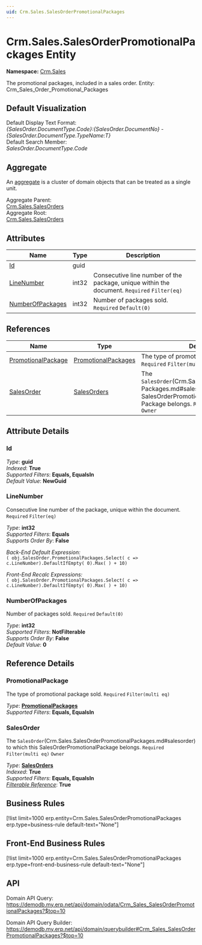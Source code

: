 ```yaml
---
uid: Crm.Sales.SalesOrderPromotionalPackages
---
```

# Crm.Sales.SalesOrderPromotionalPackages Entity

**Namespace:** [Crm.Sales](Crm.Sales.md)  

The promotional packages, included in a sales order. Entity: Crm_Sales_Order_Promotional_Packages

## Default Visualization
Default Display Text Format:  
_{SalesOrder.DocumentType.Code}:{SalesOrder.DocumentNo} - {SalesOrder.DocumentType.TypeName:T}_  
Default Search Member:  
_SalesOrder.DocumentType.Code_  

## Aggregate
An [aggregate](https://docs.erp.net/tech/advanced/concepts/aggregates.html) is a cluster of domain objects that can be treated as a single unit.  

Aggregate Parent:  
[Crm.Sales.SalesOrders](Crm.Sales.SalesOrders.md)  
Aggregate Root:  
[Crm.Sales.SalesOrders](Crm.Sales.SalesOrders.md)  

## Attributes

| Name | Type | Description |
| ---- | ---- | --- |
| [Id](Crm.Sales.SalesOrderPromotionalPackages.md#id) | guid |  
| [LineNumber](Crm.Sales.SalesOrderPromotionalPackages.md#linenumber) | int32 | Consecutive line number of the package, unique within the document. `Required` `Filter(eq)` 
| [NumberOfPackages](Crm.Sales.SalesOrderPromotionalPackages.md#numberofpackages) | int32 | Number of packages sold. `Required` `Default(0)` 

## References

| Name | Type | Description |
| ---- | ---- | --- |
| [PromotionalPackage](Crm.Sales.SalesOrderPromotionalPackages.md#promotionalpackage) | [PromotionalPackages](Crm.PromotionalPackages.md) | The type of promotional package sold. `Required` `Filter(multi eq)` |
| [SalesOrder](Crm.Sales.SalesOrderPromotionalPackages.md#salesorder) | [SalesOrders](Crm.Sales.SalesOrders.md) | The `SalesOrder`(Crm.Sales.SalesOrderPromotional<br />Packages.md#salesorder) to which this SalesOrderPromotional<br />Package belongs. `Required` `Filter(multi eq)` `Owner` |


## Attribute Details

### Id

_Type_: **guid**  
_Indexed_: **True**  
_Supported Filters_: **Equals, EqualsIn**  
_Default Value_: **NewGuid**  

### LineNumber

Consecutive line number of the package, unique within the document. `Required` `Filter(eq)`

_Type_: **int32**  
_Supported Filters_: **Equals**  
_Supports Order By_: **False**  

_Back-End Default Expression:_  
`( obj.SalesOrder.PromotionalPackages.Select( c => c.LineNumber).DefaultIfEmpty( 0).Max( ) + 10)`

_Front-End Recalc Expressions:_  
`( obj.SalesOrder.PromotionalPackages.Select( c => c.LineNumber).DefaultIfEmpty( 0).Max( ) + 10)`
### NumberOfPackages

Number of packages sold. `Required` `Default(0)`

_Type_: **int32**  
_Supported Filters_: **NotFilterable**  
_Supports Order By_: **False**  
_Default Value_: **0**  


## Reference Details

### PromotionalPackage

The type of promotional package sold. `Required` `Filter(multi eq)`

_Type_: **[PromotionalPackages](Crm.PromotionalPackages.md)**  
_Supported Filters_: **Equals, EqualsIn**  

### SalesOrder

The `SalesOrder`(Crm.Sales.SalesOrderPromotionalPackages.md#salesorder) to which this SalesOrderPromotionalPackage belongs. `Required` `Filter(multi eq)` `Owner`

_Type_: **[SalesOrders](Crm.Sales.SalesOrders.md)**  
_Indexed_: **True**  
_Supported Filters_: **Equals, EqualsIn**  
_[Filterable Reference](https://docs.erp.net/dev/domain-api/filterable-references.html)_: **True**  



## Business Rules

[!list limit=1000 erp.entity=Crm.Sales.SalesOrderPromotionalPackages erp.type=business-rule default-text="None"]

## Front-End Business Rules

[!list limit=1000 erp.entity=Crm.Sales.SalesOrderPromotionalPackages erp.type=front-end-business-rule default-text="None"]

## API

Domain API Query:
<https://demodb.my.erp.net/api/domain/odata/Crm_Sales_SalesOrderPromotionalPackages?$top=10>

Domain API Query Builder:
<https://demodb.my.erp.net/api/domain/querybuilder#Crm_Sales_SalesOrderPromotionalPackages?$top=10>

